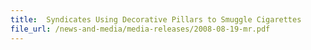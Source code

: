 ```yaml
---
title: 	Syndicates Using Decorative Pillars to Smuggle Cigarettes
file_url: /news-and-media/media-releases/2008-08-19-mr.pdf
---
```

